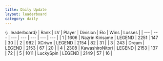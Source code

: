 ```yaml
---
title: Daily Update
layout: leaderboard
category: daily
---
```


{: .leaderboard}
| Rank | LV | Player | Division | Elo | Wins | Losses |
| --- | --- | --- | --- | --- | --- | --- |
| <span data-change="0">1</span> | 1606 | <span title="ID: 315148">Nazrin Kirisame</span> | LEGEND | <span data-change="48">2251</span> | <span data-change="10">147</span> | <span data-change="0">30</span> |
| <span data-change="6">2</span> | 982 | <span title="ID: 448883">XCriwn</span> | LEGEND | <span data-change="85">2154</span> | <span data-change="18">82</span> | <span data-change="3">31</span> |
| <span data-change="0">3</span> | 243 | <span title="ID: 573202">Dream</span> | LEGEND | <span data-change="44">2153</span> | <span data-change="9">67</span> | <span data-change="0">20</span> |
| <span data-change="2">4</span> | 2308 | <span title="ID: 164871">KawashiroNitori</span> | LEGEND | <span data-change="76">2153</span> | <span data-change="18">137</span> | <span data-change="2">72</span> |
| <span data-change="-3">5</span> | 1011 | <span title="ID: 498412">LuckySpin</span> | LEGEND | <span data-change="-4">2149</span> | <span data-change="1">57</span> | <span data-change="1">16</span> |